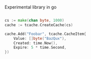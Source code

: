 Experimental library in go

```go

cs := make(chan byte, 1000)
cache := tcache.CreateCache(cs)

cache.Add("Foobar", tcache.CacheItem{
	Value: []byte("BazQux"),
	Created: time.Now(),
	Expire: 5 * time.Second,
})

